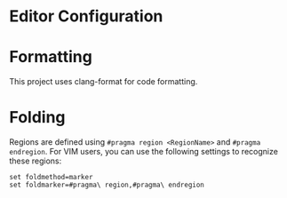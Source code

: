 # Editor Configuration

# Formatting

This project uses clang-format for code formatting.

# Folding

Regions are defined using `#pragma region <RegionName>` and `#pragma endregion`. For VIM users, you can use the following settings to recognize these regions:

```vim
set foldmethod=marker
set foldmarker=#pragma\ region,#pragma\ endregion
```